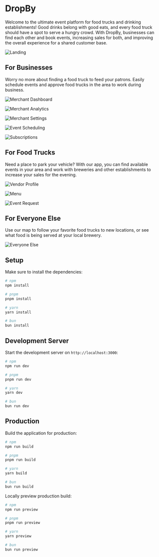 # DropBy

Welcome to the ultimate event platform for food trucks and drinking establishments! Good drinks belong with good eats, and every food truck should have a spot to serve a hungry crowd. With DropBy, businesses can find each other and book events, increasing sales for both, and improving the overall experience for a shared customer base.

![Landing](assets/readme/homepage.png)


## For Businesses
Worry no more about finding a food truck to feed your patrons. Easily schedule events and approve food trucks in the area to work during business.

![Merchant Dashboard](assets/readme/merchant_dashboard.png)

![Merchant Analytics](assets/readme/merchant_analytics.png)

![Merchant Settings](assets/readme/new_merchant_setting.png)

![Event Scheduling](assets/readme/event_creation.png)

![Subscriptions](assets/readme/vendor_financial.png)


## For Food Trucks
Need a place to park your vehicle? With our app, you can find available events in your area and work with breweries and other establishments to increase your sales for the evening.

![Vendor Profile](assets/readme/vendor_setting.png)

![Menu](assets/readme/menu.png)

![Event Request](assets/readme/request_event.png)


## For Everyone Else
Use our map to follow your favorite food trucks to new locations, or see what food is being served at your local brewery.

![Everyone Else](assets/readme/view_events.png)

## Setup

Make sure to install the dependencies:

```bash
# npm
npm install

# pnpm
pnpm install

# yarn
yarn install

# bun
bun install
```

## Development Server

Start the development server on `http://localhost:3000`:

```bash
# npm
npm run dev

# pnpm
pnpm run dev

# yarn
yarn dev

# bun
bun run dev
```

## Production

Build the application for production:

```bash
# npm
npm run build

# pnpm
pnpm run build

# yarn
yarn build

# bun
bun run build
```

Locally preview production build:

```bash
# npm
npm run preview

# pnpm
pnpm run preview

# yarn
yarn preview

# bun
bun run preview
```
